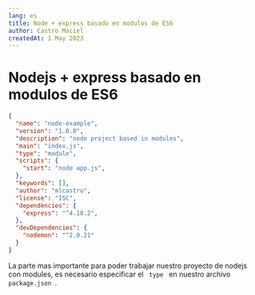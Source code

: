 ```yaml
---
lang: es
title: Node + express basado en modulos de ES6
author: Castro Maciel
createdAt: 1 May 2023
---
```


<h1> Nodejs + express basado en modulos de ES6 </h1>

```json
{
  "name": "node-example",
  "version": "1.0.0",
  "description": "node project based in modules",
  "main": "index.js",
  "type": "module",
  "scripts": {
    "start": "node app.js",
  },
  "keywords": [],
  "author": "mlcastro",
  "license": "ISC",
  "dependencies": {
    "express": "^4.18.2",
  },
  "devDependencies": {
    "nodemon": "^2.0.21"
  }
}
```

<p> La parte mas importante para poder trabajar nuestro proyecto de nodejs con modules, es necesario especificar el <code class="inline-code"> type </code> en nuestro archivo <code class="inline-code"> package.json </code>. </p> 
